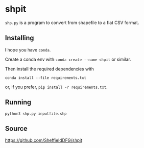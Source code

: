 # shpit

`shp.py` is a program to convert from shapefile to a flat CSV format.

## Installing

I hope you have `conda`.

Create a conda env with `conda create --name shpit` or similar.

Then install the required dependencies with

    conda install --file requirements.txt

or, if you prefer, `pip install -r requirements.txt`.

## Running

    python3 shp.py inputfile.shp

## Source

https://github.com/SheffieldDFG/shpit
